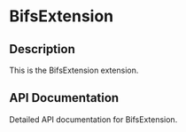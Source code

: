 # BifsExtension

## Description

This is the BifsExtension extension.

## API Documentation

Detailed API documentation for BifsExtension.
